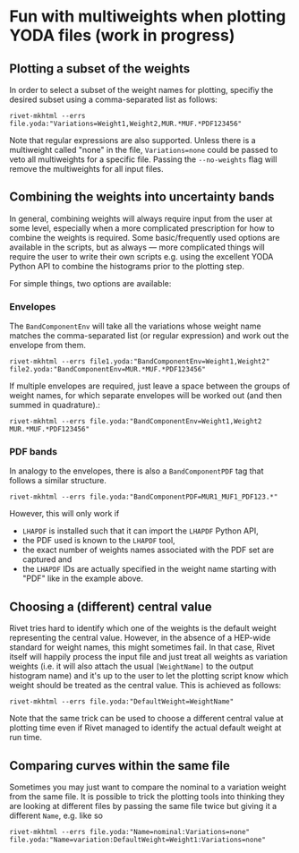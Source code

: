 # Fun with multiweights when plotting YODA files (work in progress)

## Plotting a subset of the weights

In order to select a subset of the weight names for plotting, specifiy the desired subset 
using a comma-separated list as follows:
```
rivet-mkhtml --errs file.yoda:"Variations=Weight1,Weight2,MUR.*MUF.*PDF123456"
```
Note that regular expressions are also supported.
Unless there is a multiweight called "none" in the file, 
`Variations=none` could be passed to veto all multiweights
for a specific file. Passing the `--no-weights` flag will
remove the multiweights for all input files.


## Combining the weights into uncertainty bands

In general, combining weights will always require input from the user at some level, 
especially when a more complicated prescription for how to combine the weights is required. 
Some basic/frequently used options are available in the scripts, but as always — more complicated 
things will require the user to write their own scripts e.g. using the excellent YODA Python API 
to combine the histograms prior to the plotting step.

For simple things, two options are available:

### Envelopes

The `BandComponentEnv` will take all the variations whose weight name matches the 
comma-separated list (or regular expression) and work out the envelope from them.

```
rivet-mkhtml --errs file1.yoda:"BandComponentEnv=Weight1,Weight2" file2.yoda:"BandComponentEnv=MUR.*MUF.*PDF123456"
```

If multiple envelopes are required, just leave a space between the groups of weight names,
for which separate envelopes will be worked out (and then summed in quadrature).:

```
rivet-mkhtml --errs file.yoda:"BandComponentEnv=Weight1,Weight2 MUR.*MUF.*PDF123456"
```

### PDF bands

In analogy to the envelopes, there is also a `BandComponentPDF` tag that follows a similar structure.

```
rivet-mkhtml --errs file.yoda:"BandComponentPDF=MUR1_MUF1_PDF123.*"
```
However, this will only work if 
* `LHAPDF` is installed such that it can import the `LHAPDF` Python API, 
* the PDF used is known to the `LHAPDF` tool, 
* the exact number of weights names associated with the PDF set are captured and 
* the `LHAPDF` IDs are actually specified in the weight name starting with "PDF" like in the example above.


## Choosing a (different) central value

Rivet tries hard to identify which one of the weights is the default weight representing the central value.
However, in the absence of a HEP-wide standard for weight names, this might sometimes fail.
In that case, Rivet itself will happily process the input file and just treat all weights as variation weights
(i.e. it will also attach the usual `[WeightName]` to the output histogram name) and it's up to the user
to let the plotting script know which weight should be treated as the central value.
This is achieved as follows:

```
rivet-mkhtml --errs file.yoda:"DefaultWeight=WeightName"
```

Note that the same trick can be used to choose a different central value at plotting time
even if Rivet managed to identify the actual default weight at run time.

## Comparing curves within the same file

Sometimes you may just want to compare the nominal to a variation weight from the same file.
It is possible to trick the plotting tools into thinking they are looking at different files
by passing the same file twice but giving it a different `Name`, e.g. like so

```
rivet-mkhtml --errs file.yoda:"Name=nominal:Variations=none" file.yoda:"Name=variation:DefaultWeight=Weight1:Variations=none"
```

